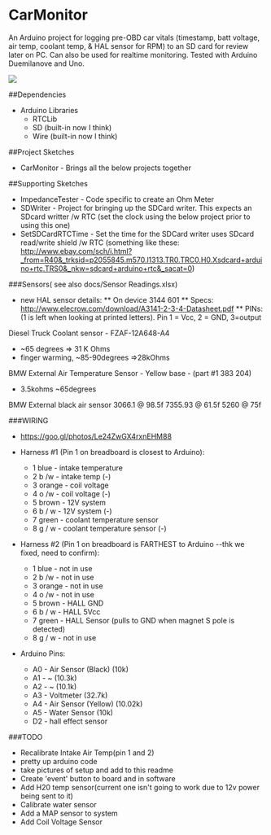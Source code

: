 # CarMonitor
An Arduino project for logging pre-OBD car vitals (timestamp, batt voltage, air temp, coolant temp, &amp; HAL sensor for RPM) to an SD card for review later on PC. Can also be used for realtime monitoring. Tested with Arduino Duemilanove and Uno.

<img src="https://github.com/neogeek83/CarMonitor/blob/master/docs/wiring%20harness/20161107_201841_HDR.jpg?raw=true" />

##Dependencies
  * Arduino Libraries
    * RTCLib
    * SD (built-in now I think)
    * Wire (built-in now I think)

##Project Sketches
 * CarMonitor - Brings all the below projects together
   
##Supporting Sketches
 * ImpedanceTester - Code specific to create an Ohm Meter
 * SDWriter - Project for bringing up the SDCard writer. This expects an SDcard writter /w RTC (set the clock using the below project prior to using this one)
 * SetSDCardRTCTime - Set the time for the SDCard writer uses SDcard read/write shield /w RTC (something like these: http://www.ebay.com/sch/i.html?_from=R40&_trksid=p2055845.m570.l1313.TR0.TRC0.H0.Xsdcard+arduino+rtc.TRS0&_nkw=sdcard+arduino+rtc&_sacat=0)

###Sensors( see also docs/Sensor Readings.xlsx)

  * new HAL sensor details: 
  ** On device 3144 601
  ** Specs: http://www.elecrow.com/download/A3141-2-3-4-Datasheet.pdf
  ** PINs: (1 is left when looking at printed letters). Pin 1 = Vcc, 2 = GND, 3=output

Diesel Truck Coolant sensor - FZAF-12A648-A4
 * ~65 degrees => 31 K Ohms
 * finger warming, ~85-90degrees =>28kOhms

BMW External Air Temperature Sensor  - Yellow base - (part #1 383 204)
 * 3.5kohms ~65degrees 

BMW External black air sensor
 3066.1 @ 98.5f
 7355.93 @ 61.5f
 5260 @ 75f

###WIRING
  * https://goo.gl/photos/Le24ZwGX4rxnEHM88 
  * Harness #1 (Pin 1 on breadboard is closest to Arduino):
    *  1 blue - intake temperature
	*  2 b /w - intake temp (-)
	*  3 orange - coil voltage
	*  4 o /w   - coil voltage (-)
	*  5 brown - 12V system
	*  6 b / w - 12V system (-)
	*  7 green - coolant temperature sensor
	*  8 g / w - coolant temperature sensor (-)

  * Harness #2 (Pin 1 on breadboard is FARTHEST to Arduino --thk we fixed, need to confirm):
    *  1 blue - not in use
	*  2 b /w - not in use
	*  3 orange - not in use
	*  4 o /w   - not in use
	*  5 brown - HALL GND 
	*  6 b / w - HALL 5Vcc
	*  7 green - HALL Sensor (pulls to GND when magnet S pole is detected)
	*  8 g / w - not in use
	
  * Arduino Pins:
    * A0 - Air Sensor (Black) (10k)
	* A1 - ~ (10.3k)
	* A2 - ~ (10.1k)
	* A3 - Voltmeter (32.7k)
	* A4 - Air Sensor (Yellow) (10.02k)
	* A5 - Water Sensor (10k)
	* D2 - hall effect sensor

###TODO

  * Recalibrate Intake Air Temp(pin 1 and 2) 
  * pretty up arduino code
  * take pictures of setup and add to this readme
  * Create 'event' button to board and in software
  * Add H20 temp sensor(current one isn't going to work due to 12v power being sent to it)
  * Calibrate water sensor
  * Add a MAP sensor to system
  * Add Coil Voltage Sensor

